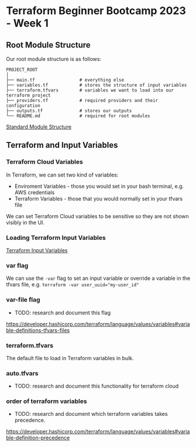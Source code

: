 # Terraform Beginner Bootcamp 2023 - Week 1

## Root Module Structure

Our root module structure is as follows:

```
PROJECT_ROOT
│
├── main.tf                 # everything else
├── variables.tf            # stores the structure of input variables
├── terraform.tfvars        # variables we want to load into our terraform project
├── providers.tf            # required providers and their configuration
├── outputs.tf              # stores our outputs
└── README.md               # required for root modules
```

[Standard Module Structure](https://developer.hashicorp.com/terraform/language/modules/develop/structure)

## Terraform and Input Variables

### Terraform Cloud Variables

In Terraform, we can set two kind of variables:
- Enviroment Variables - those you would set in your bash terminal, e.g. AWS credentials
- Terraform Variables - those that you would normally set in your tfvars file

We can set Terraform Cloud variables to be sensitive so they are not shown visibly in the UI. 

### Loading Terraform Input Variables

[Terraform Input Variables](https://developer.hashicorp.com/terraform/language/values/variables)

### var flag

We can use the `-var` flag to set an input variable or override a variable in the tfvars file, e.g. `terraform -var user_uuid="my-user_id"`

### var-file flag

- TODO: research and document this flag

https://developer.hashicorp.com/terraform/language/values/variables#variable-definitions-tfvars-files

### terraform.tfvars

The default file to load in Terraform variables in bulk. 

### auto.tfvars

- TODO: research and document this functionality for terraform cloud

### order of terraform variables

- TODO: research and document which terraform variables takes precedence.

https://developer.hashicorp.com/terraform/language/values/variables#variable-definition-precedence
